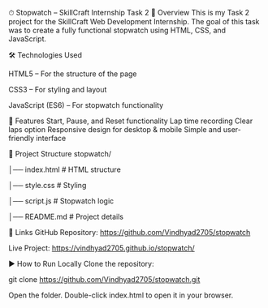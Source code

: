 ⏱ Stopwatch – SkillCraft Internship Task 2
📌 Overview
This is my Task 2 project for the SkillCraft Web Development Internship.
The goal of this task was to create a fully functional stopwatch using HTML, CSS, and JavaScript.

🛠 Technologies Used

HTML5 – For the structure of the page

CSS3 – For styling and layout

JavaScript (ES6) – For stopwatch functionality

🚀 Features
Start, Pause, and Reset functionality
Lap time recording
Clear laps option
Responsive design for desktop & mobile
Simple and user-friendly interface

📂 Project Structure
stopwatch/

│── index.html   # HTML structure

│── style.css    # Styling

│── script.js    # Stopwatch logic

│── README.md    # Project details

🔗 Links
GitHub Repository: https://github.com/Vindhyad2705/stopwatch

Live Project: https://vindhyad2705.github.io/stopwatch/

▶️ How to Run Locally
Clone the repository:

git clone https://github.com/Vindhyad2705/stopwatch.git

Open the folder.
Double-click index.html to open it in your browser.
